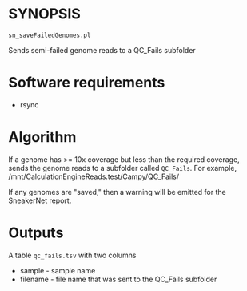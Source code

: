 # SYNOPSIS

`sn_saveFailedGenomes.pl`

Sends semi-failed genome reads to a QC_Fails subfolder

# Software requirements

* rsync

# Algorithm

If a genome has >= 10x coverage but less than the required coverage,
sends the genome reads to a subfolder called `QC_Fails`. 
For example, /mnt/CalculationEngineReads.test/Campy/QC_Fails/

If any genomes are "saved," then a warning will be emitted for the SneakerNet report.

# Outputs

A table `qc_fails.tsv` with two columns

* sample - sample name
* filename - file name that was sent to the QC_Fails subfolder


